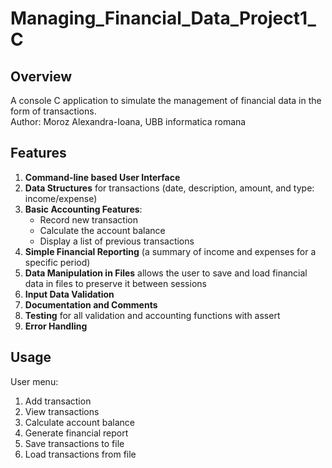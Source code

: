 # Managing_Financial_Data_Project1_C

## Overview
A console C application to simulate the management of financial data in the form of transactions.\
Author: Moroz Alexandra-Ioana, UBB informatica romana

## Features

 1. **Command-line based User Interface** 
 2. **Data Structures** for transactions (date, description, amount, and type: income/expense)
 3. **Basic Accounting Features**: 
     - Record new transaction
     - Calculate the account balance
     - Display a list of previous transactions
 4. **Simple Financial Reporting** (a summary of income and expenses
        for a specific period)
 5. **Data Manipulation in Files** allows the user to save and load financial data in files to preserve it between sessions
 6. **Input Data Validation**
7. **Documentation and Comments**
8. **Testing** for all validation and accounting functions with assert
9. **Error Handling**

## Usage
User menu:
1. Add transaction
2. View transactions
3. Calculate account balance
4. Generate financial report
5. Save transactions to file
6. Load transactions from file

